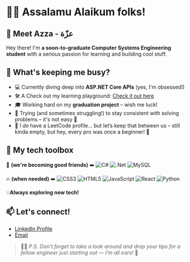 # 👋🏻 Assalamu Alaikum folks!

## 👾 Meet Azza - عزّة 
Hey there! I'm **a soon-to-graduate Computer Systems Engineering student** with a serious passion for learning and building cool stuff.


## 🚀 What's keeping me busy?

- 💻 Currently diving deep into **ASP.NET Core APIs** (yes, I'm obsessed!)
- 🛠️ A Check out my learning playground: [Check it out here](https://github.com/AzzaEid/HMS)
- 🎓 Working hard on my **graduation project** – wish me luck!
- 🧩 Trying (and sometimes struggling!) to stay consistent with solving problems – it's not easy 🌚
- 🤫 I *do* have a LeetCode profile... but let’s keep that between us – still kinda empty, but hey, every pro was once a beginner! 🦦


## 🚀 My tech toolbox

🔧 **(we're becoming good friends)** 
➡️  ![C#](https://img.shields.io/badge/c%23-%23239120.svg?style=for-the-badge&logo=csharp&logoColor=white) ![.Net](https://img.shields.io/badge/.NET-5C2D91?style=for-the-badge&logo=.net&logoColor=white)  ![MySQL](https://img.shields.io/badge/mysql-4479A1.svg?style=for-the-badge&logo=mysql&logoColor=white) 

🔥 **(when needed)** 
➡️ ![CSS3](https://img.shields.io/badge/css3-%231572B6.svg?style=for-the-badge&logo=css3&logoColor=white) ![HTML5](https://img.shields.io/badge/html5-%23E34F26.svg?style=for-the-badge&logo=html5&logoColor=white) ![JavaScript](https://img.shields.io/badge/javascript-%23323330.svg?style=for-the-badge&logo=javascript&logoColor=%23F7DF1E) ![React](https://img.shields.io/badge/react-%2320232a.svg?style=for-the-badge&logo=react&logoColor=%2361DAFB)  ![Python](https://img.shields.io/badge/python-3670A0?style=for-the-badge&logo=python&logoColor=ffdd54) 

💡**Always exploring new tech!**


## 📫 Let's connect!
- [LinkedIn Profile](https://www.linkedin.com/in/azza-eid/)
- [Email](azzaaleid@gmail.com)
> 🙌🏻 *P.S. Don’t forget to take a look around and drop your tips for a fellow engineer just starting out — I’m all ears!* 🚀

